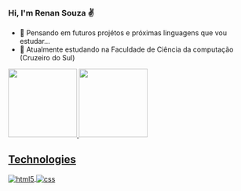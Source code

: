 ### Hi, I'm Renan Souza ✌️

- 🤔 Pensando em futuros projétos e próximas linguagens que vou estudar...
- 📓 Atualmente estudando na Faculdade de Ciência da computação (Cruzeiro do Sul)

<div>
  <a href="https://github.com/RenanLumie">
  <img height="140px" whidth="50%" src="https://github-readme-stats.vercel.app/api?username=RenanLumie&show_icons=true&theme=dracula&include-all-commits=true&count"/> 
  <img height="140px" whidth="50%" src="https://github-readme-stats.vercel.app/api/top-langs/?username=RenanLumie&layout=compact&langs_count=16&theme=dracula"/>
</div>

<!-- [![Instagram](https://img.shields.io/badge/Instagram-E4405F?style=for-the-badge&logo=instagram&logoColor=white)](https://instagram.com/sujeitoprogramador) -->
<!-- [![Twitch](https://img.shields.io/badge/Twitch-9146FF?style=for-the-badge&logo=twitch&logoColor=white)](https://twitch.tv/fragabr) -->

## Technologies

<div style="display: inline_block">
  <img align="center" alt="html5" src="https://img.shields.io/badge/HTML5-E34F26?style=for-the-badge&logo=html5&logoColor=white" />
  <img align="center" alt="css" src="https://img.shields.io/badge/CSS3-1572B6?style=for-the-badge&logo=css3&logoColor=white" />
  <!-- <img align="center" alt="js" src="https://img.shields.io/badge/JavaScript-F7DF1E?style=for-the-badge&logo=javascript&logoColor=black" /> -->
  <!-- <img align="center" alt="ts" src="https://img.shields.io/badge/TypeScript-007ACC?style=for-the-badge&logo=typescript&logoColor=white" /> -->
  <!-- <img align="center" alt="react" src="https://img.shields.io/badge/React-20232A?style=for-the-badge&logo=react&logoColor=61DAFB" /> -->
  <!-- <img align="center" alt="nodejs" src="https://img.shields.io/badge/Node.js-43853D?style=for-the-badge&logo=node.js&logoColor=white" /> -->
</div><br/>


  
  
  
